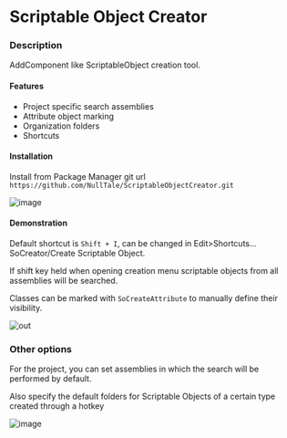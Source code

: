 # Scriptable Object Creator
### Description
AddComponent like ScriptableObject creation tool.
#### Features
- Project specific search assemblies
- Attribute object marking
- Organization folders
- Shortcuts

#### Installation
Install from Package Manager git url 
`https://github.com/NullTale/ScriptableObjectCreator.git`

![image](https://user-images.githubusercontent.com/1497430/181345613-b81a77c6-c449-4b19-ab1e-88b1ef06f6fc.png)

#### Demonstration
Default shortcut is `Shift + I`, can be changed in Edit>Shortcuts... SoCreator/Create Scriptable Object.

If shift key held when opening creation menu scriptable objects from all assemblies will be searched.

Classes can be marked with `SoCreateAttribute` to manually define their visibility.

![out](https://user-images.githubusercontent.com/1497430/191845515-311216d0-57c3-4294-8b69-0bf226fab911.gif)

### Other options
For the project, you can set assemblies in which the search will be performed by default.

Also specify the default folders for Scriptable Objects of a certain type created through a hotkey

![image](https://user-images.githubusercontent.com/1497430/191843759-2836cd67-f169-4f65-8fca-264e7e9e7a07.png)
